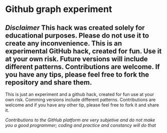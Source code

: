 # Github graph experiment

## *Disclaimer* This hack was created solely for educational purposes. Please do not use it to create any inconvenience. This is an experimental GitHub hack, created for fun. Use it at your own risk. Future versions will include different patterns. Contributions are welcome. If you have any tips, please feel free to fork the repository and share them.
This is just an experiment and a github hack, created for fun use at your own risk. 
Comming versions include different patterns.
Contributions are welcome and if you have any other tip, please feel free to fork it and share it.

*Contributions to the GitHub platform are very subjetive and do not make you a good programmer; coding and practice and constancy will do that*
